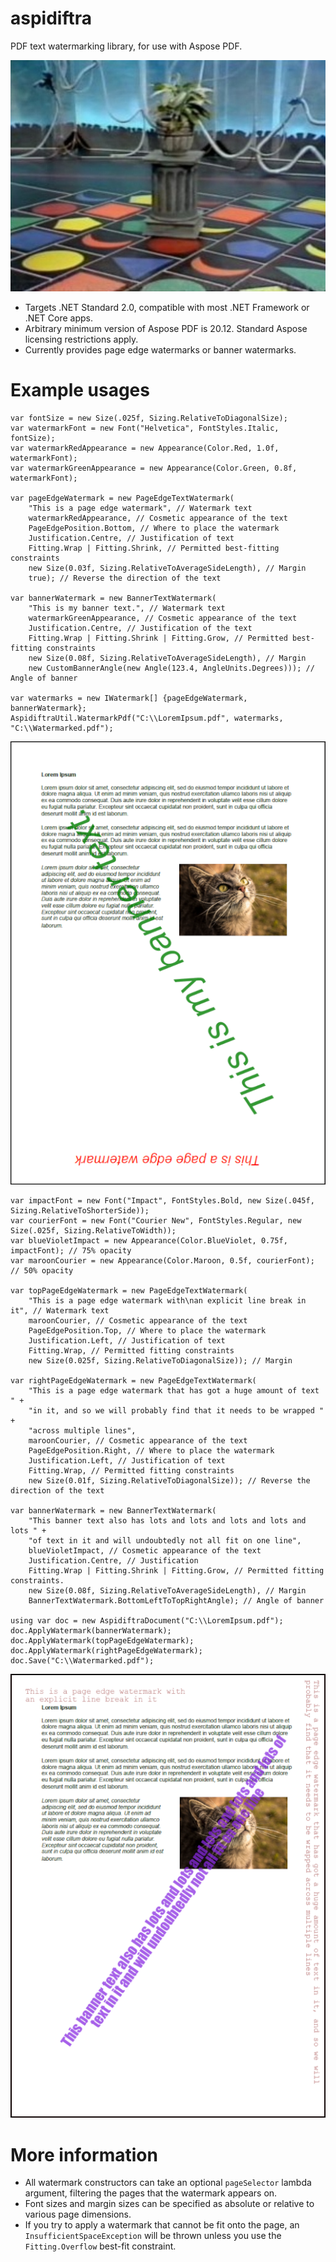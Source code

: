 # aspidiftra
PDF text watermarking library, for use with Aspose PDF.

![Uncle](https://raw.githubusercontent.com/peeveen/aspidiftra/master/media/uncle.jpg)

* Targets .NET Standard 2.0, compatible with most .NET Framework or .NET Core apps.
* Arbitrary minimum version of Aspose PDF is 20.12. Standard Aspose licensing restrictions apply.
* Currently provides page edge watermarks or banner watermarks.

# Example usages
```
var fontSize = new Size(.025f, Sizing.RelativeToDiagonalSize);
var watermarkFont = new Font("Helvetica", FontStyles.Italic, fontSize);
var watermarkRedAppearance = new Appearance(Color.Red, 1.0f, watermarkFont);
var watermarkGreenAppearance = new Appearance(Color.Green, 0.8f, watermarkFont);

var pageEdgeWatermark = new PageEdgeTextWatermark(
	"This is a page edge watermark", // Watermark text
	watermarkRedAppearance, // Cosmetic appearance of the text
	PageEdgePosition.Bottom, // Where to place the watermark
	Justification.Centre, // Justification of text
	Fitting.Wrap | Fitting.Shrink, // Permitted best-fitting constraints
	new Size(0.03f, Sizing.RelativeToAverageSideLength), // Margin
	true); // Reverse the direction of the text

var bannerWatermark = new BannerTextWatermark(
	"This is my banner text.", // Watermark text
	watermarkGreenAppearance, // Cosmetic appearance of the text
	Justification.Centre, // Justification of the text
	Fitting.Wrap | Fitting.Shrink | Fitting.Grow, // Permitted best-fitting constraints
	new Size(0.08f, Sizing.RelativeToAverageSideLength), // Margin
	new CustomBannerAngle(new Angle(123.4, AngleUnits.Degrees))); // Angle of banner

var watermarks = new IWatermark[] {pageEdgeWatermark, bannerWatermark};
AspidiftraUtil.WatermarkPdf("C:\\LoremIpsum.pdf", watermarks, "C:\\Watermarked.pdf");
```
![AspidiftraSample1](https://raw.githubusercontent.com/peeveen/aspidiftra/master/media/watermarkedDocument1.png)
```
var impactFont = new Font("Impact", FontStyles.Bold, new Size(.045f, Sizing.RelativeToShorterSide));
var courierFont = new Font("Courier New", FontStyles.Regular, new Size(.025f, Sizing.RelativeToWidth));
var blueVioletImpact = new Appearance(Color.BlueViolet, 0.75f, impactFont); // 75% opacity
var maroonCourier = new Appearance(Color.Maroon, 0.5f, courierFont); // 50% opacity

var topPageEdgeWatermark = new PageEdgeTextWatermark(
	"This is a page edge watermark with\nan explicit line break in it", // Watermark text
	maroonCourier, // Cosmetic appearance of the text
	PageEdgePosition.Top, // Where to place the watermark
	Justification.Left, // Justification of text
	Fitting.Wrap, // Permitted fitting constraints
	new Size(0.025f, Sizing.RelativeToDiagonalSize)); // Margin

var rightPageEdgeWatermark = new PageEdgeTextWatermark(
	"This is a page edge watermark that has got a huge amount of text " +
	"in it, and so we will probably find that it needs to be wrapped " +
	"across multiple lines",
	maroonCourier, // Cosmetic appearance of the text
	PageEdgePosition.Right, // Where to place the watermark
	Justification.Left, // Justification of text
	Fitting.Wrap, // Permitted fitting constraints
	new Size(0.01f, Sizing.RelativeToDiagonalSize)); // Reverse the direction of the text

var bannerWatermark = new BannerTextWatermark(
	"This banner text also has lots and lots and lots and lots and lots " +
	"of text in it and will undoubtedly not all fit on one line",
	blueVioletImpact, // Cosmetic appearance of the text
	Justification.Centre, // Justification
	Fitting.Wrap | Fitting.Shrink | Fitting.Grow, // Permitted fitting constraints.
	new Size(0.08f, Sizing.RelativeToAverageSideLength), // Margin
	BannerTextWatermark.BottomLeftToTopRightAngle); // Angle of banner

using var doc = new AspidiftraDocument("C:\\LoremIpsum.pdf");
doc.ApplyWatermark(bannerWatermark);
doc.ApplyWatermark(topPageEdgeWatermark);
doc.ApplyWatermark(rightPageEdgeWatermark);
doc.Save("C:\\Watermarked.pdf");
```
![AspidiftraSample2](https://raw.githubusercontent.com/peeveen/aspidiftra/master/media/watermarkedDocument2.png)

# More information
* All watermark constructors can take an optional `pageSelector` lambda argument, filtering the pages that the watermark appears on.
* Font sizes and margin sizes can be specified as absolute or relative to various page dimensions.
* If you try to apply a watermark that cannot be fit onto the page, an `InsufficientSpaceException` will be thrown unless you use the `Fitting.Overflow` best-fit constraint.
